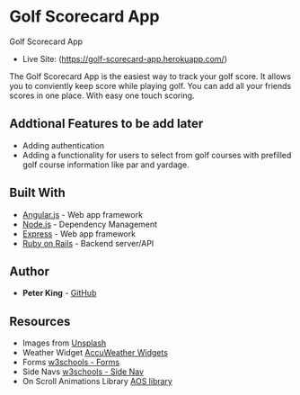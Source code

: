 # Golf Scorecard App

Golf Scorecard App 

* Live Site: (https://golf-scorecard-app.herokuapp.com/)

The Golf Scorecard App is the easiest way to track your golf score. It allows you to conviently keep score while playing golf. You can add all your friends scores in one place. With easy one touch scoring.


## Addtional Features to be add later
* Adding authentication
* Adding a functionality for users to select from golf courses with prefilled golf course information like par and yardage.

## Built With

* [Angular.js](https://angularjs.org/) - Web app framework
* [Node.js](https://nodejs.org/en/) - Dependency Management
* [Express](https://expressjs.com/) - Web app framework
* [Ruby on Rails](http://rubyonrails.org/) - Backend server/API

## Author

* **Peter King** - [GitHub](https://github.com/snowbrdking26)

## Resources

* Images from [Unsplash](https://unsplash.com/)
* Weather Widget [AccuWeather Widgets](https://www.accuweather.com/en/free-weather-widgets/current)
* Forms [w3schools - Forms](https://www.w3schools.com/html/html_forms.asp)
* Side Navs [w3schools - Side Nav](https://www.w3schools.com/howto/howto_js_sidenav.asp)
* On Scroll Animations Library [AOS library](https://michalsnik.github.io/aos/)



